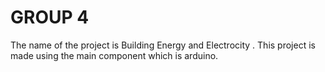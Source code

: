 # GROUP 4
The name of the project is Building Energy and Electrocity . This project is made using the main component which is arduino.
